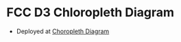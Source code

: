 # FCC D3 Chloropleth Diagram
-	 Deployed at [Choropleth Diagram](https://codepen.io/santiagomorad/pen/dyGxgxG)
